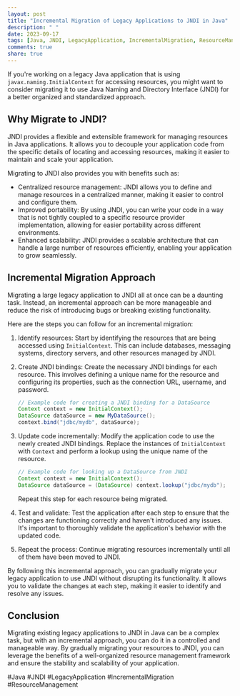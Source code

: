 ```yaml
---
layout: post
title: "Incremental Migration of Legacy Applications to JNDI in Java"
description: " "
date: 2023-09-17
tags: [Java, JNDI, LegacyApplication, IncrementalMigration, ResourceManagement]
comments: true
share: true
---
```


If you're working on a legacy Java application that is using `javax.naming.InitialContext` for accessing resources, you might want to consider migrating it to use Java Naming and Directory Interface (JNDI) for a better organized and standardized approach.

## Why Migrate to JNDI?

JNDI provides a flexible and extensible framework for managing resources in Java applications. It allows you to decouple your application code from the specific details of locating and accessing resources, making it easier to maintain and scale your application.

Migrating to JNDI also provides you with benefits such as:

- Centralized resource management: JNDI allows you to define and manage resources in a centralized manner, making it easier to control and configure them.
- Improved portability: By using JNDI, you can write your code in a way that is not tightly coupled to a specific resource provider implementation, allowing for easier portability across different environments.
- Enhanced scalability: JNDI provides a scalable architecture that can handle a large number of resources efficiently, enabling your application to grow seamlessly.

## Incremental Migration Approach

Migrating a large legacy application to JNDI all at once can be a daunting task. Instead, an incremental approach can be more manageable and reduce the risk of introducing bugs or breaking existing functionality.

Here are the steps you can follow for an incremental migration:

1. Identify resources: Start by identifying the resources that are being accessed using `InitialContext`. This can include databases, messaging systems, directory servers, and other resources managed by JNDI.

2. Create JNDI bindings: Create the necessary JNDI bindings for each resource. This involves defining a unique name for the resource and configuring its properties, such as the connection URL, username, and password.

   ```java
   // Example code for creating a JNDI binding for a DataSource
   Context context = new InitialContext();
   DataSource dataSource = new MyDataSource();
   context.bind("jdbc/mydb", dataSource);
   ```

3. Update code incrementally: Modify the application code to use the newly created JNDI bindings. Replace the instances of `InitialContext` with `Context` and perform a lookup using the unique name of the resource.

   ```java
   // Example code for looking up a DataSource from JNDI
   Context context = new InitialContext();
   DataSource dataSource = (DataSource) context.lookup("jdbc/mydb");
   ```

   Repeat this step for each resource being migrated.

4. Test and validate: Test the application after each step to ensure that the changes are functioning correctly and haven't introduced any issues. It's important to thoroughly validate the application's behavior with the updated code.

5. Repeat the process: Continue migrating resources incrementally until all of them have been moved to JNDI.

By following this incremental approach, you can gradually migrate your legacy application to use JNDI without disrupting its functionality. It allows you to validate the changes at each step, making it easier to identify and resolve any issues.

## Conclusion

Migrating existing legacy applications to JNDI in Java can be a complex task, but with an incremental approach, you can do it in a controlled and manageable way. By gradually migrating your resources to JNDI, you can leverage the benefits of a well-organized resource management framework and ensure the stability and scalability of your application.

#Java #JNDI #LegacyApplication #IncrementalMigration #ResourceManagement